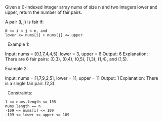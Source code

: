 Given a 0-indexed integer array nums of size n and two integers lower and upper, return the number of fair pairs.

A pair (i, j) is fair if:


	0 <= i < j < n, and
	lower <= nums[i] + nums[j] <= upper


 
Example 1:

Input: nums = [0,1,7,4,4,5], lower = 3, upper = 6
Output: 6
Explanation: There are 6 fair pairs: (0,3), (0,4), (0,5), (1,3), (1,4), and (1,5).


Example 2:

Input: nums = [1,7,9,2,5], lower = 11, upper = 11
Output: 1
Explanation: There is a single fair pair: (2,3).


 
Constraints:


	1 <= nums.length <= 105
	nums.length == n
	-109 <= nums[i] <= 109
	-109 <= lower <= upper <= 109

